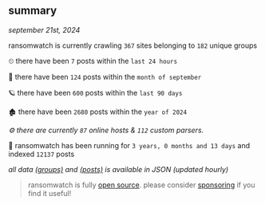 
## summary
_september 21st, 2024_

ransomwatch is currently crawling `367` sites belonging to `182` unique groups

⏲ there have been `7` posts within the `last 24 hours`

🦈 there have been `124` posts within the `month of september`

🪐 there have been `600` posts within the `last 90 days`

🏚 there have been `2680` posts within the `year of 2024`

_⚙️ there are currently `87` online hosts & `112` custom parsers._

🦕 ransomwatch has been running for `3 years, 0 months and 13 days` and indexed `12137` posts

_all data  [(groups)](http://ransomwhat.telemetry.ltd/groups) and [(posts)](http://ransomwhat.telemetry.ltd/posts) is available in JSON (updated hourly)_

> ransomwatch is fully [open source](https://github.com/joshhighet/ransomwatch#ransomwatch--). please consider [sponsoring](https://github.com/sponsors/joshhighet) if you find it useful!
